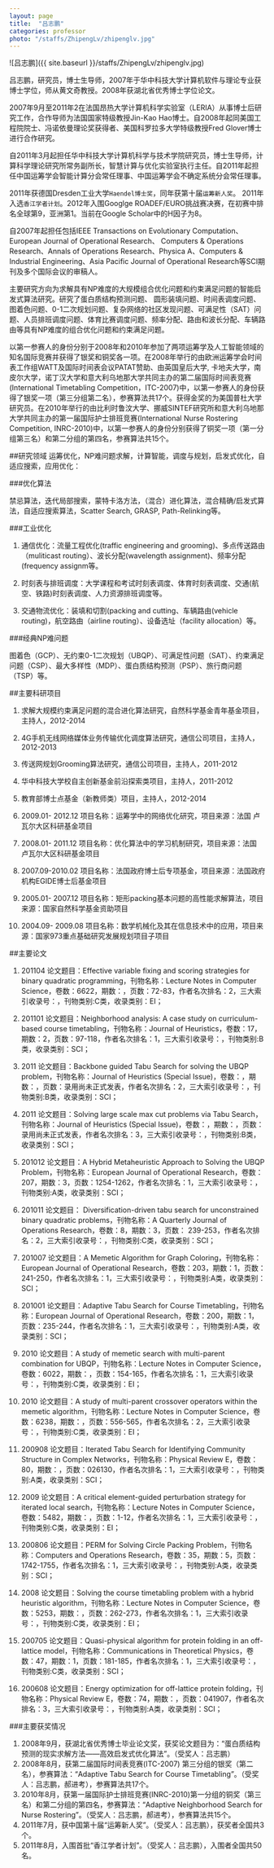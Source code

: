 ```yaml
---
layout: page
title:  "吕志鹏"
categories: professor
photo: "/staffs/ZhipengLv/zhipenglv.jpg"
---
```


![吕志鹏]({{ site.baseurl }}/staffs/ZhipengLv/zhipenglv.jpg)

吕志鹏，研究员，博士生导师，2007年于华中科技大学计算机软件与理论专业获博士学位，师从黄文奇教授。2008年获湖北省优秀博士学位论文。

2007年9月至2011年2在法国昂热大学计算机科学实验室（LERIA）从事博士后研究工作，合作导师为法国国家特级教授Jin-Kao Hao博士。自2008年起同美国工程院院士、冯诺依曼理论奖获得者、美国科罗拉多大学特级教授Fred Glover博士进行合作研究。

自2011年3月起担任华中科技大学计算机科学与技术学院研究员，博士生导师，计算科学理论研究所常务副所长，智慧计算与优化实验室执行主任。自2011年起担任中国运筹学会智能计算分会常任理事、中国运筹学会不确定系统分会常任理事。

2011年获德国Dresden工业大学`Haendel博士奖`，同年获第十届`运筹新人奖`。 2011年入选`香江学者计划`。2012年入围Googlge ROADEF/EURO挑战赛决赛，在初赛中排名全球第9，亚洲第1。当前在Google Scholar中的H因子为8。

自2007年起担任包括IEEE Transactions on Evolutionary Computation、European Journal of Operational Research、 Computers & Operations Research、Annals of Operations Research、Physica A、Computers & Industrial Engineering、Asia Pacific Journal of Operational Research等SCI期刊及多个国际会议的审稿人。

主要研究方向为求解具有NP难度的大规模组合优化问题和约束满足问题的智能启发式算法研究。研究了蛋白质结构预测问题、 圆形装填问题、时间表调度问题、图着色问题、0-1二次规划问题、复杂网络的社区发现问题、可满足性（SAT）问题、人员排班调度问题、体育比赛调度问题、频率分配、路由和波长分配、车辆路由等具有NP难度的组合优化问题和约束满足问题。

以第一参赛人的身份分别于2008年和2010年参加了两项运筹学及人工智能领域的知名国际竞赛并获得了银奖和铜奖各一项。在2008年举行的由欧洲运筹学会时间表工作组WATT及国际时间表会议PATAT赞助、由英国皇后大学, 卡地夫大学，南皮尔大学，诺丁汉大学和意大利乌地那大学共同主办的第二届国际时间表竞赛(International Timetabling Competition，ITC-2007)中，以第一参赛人的身份获得了银奖一项（第三分组第二名），参赛算法共17个。获得金奖的为美国普杜大学研究员。在2010年举行的由比利时鲁汶大学、挪威SINTEF研究所和意大利乌地那大学共同主办的第一届国际护士排班竞赛(International Nurse Rostering Competition, INRC-2010)中，以第一参赛人的身份分别获得了铜奖一项（第一分组第三名）和第二分组的第四名，参赛算法共15个。

##研究领域
运筹优化，NP难问题求解，计算智能，调度与规划，启发式优化，自适应搜索，应用优化：

###优化算法

禁忌算法，迭代局部搜索，蒙特卡洛方法，（混合）进化算法，混合精确/启发式算法，自适应搜索算法，Scatter Search, GRASP, Path-Relinking等。

###工业优化

1. 通信优化：流量工程优化(traffic engineering and grooming)、多点传送路由（muliticast routing）、波长分配(wavelength assignment)、频率分配(frequency assignm等。

1. 时刻表与排班调度：大学课程和考试时刻表调度、体育时刻表调度、交通(航空、铁路)时刻表调度、人力资源排班调度等。

1. 交通物流优化：装填和切割(packing and cutting、车辆路由(vehicle routing)，航空路由（airline routing）、设备选址（facility allocation）等。

###经典NP难问题

图着色（GCP）、无约束0-1二次规划（UBQP）、可满足性问题（SAT）、约束满足问题（CSP）、最大多样性（MDP）、蛋白质结构预测（PSP）、旅行商问题（TSP）等。


##主要科研项目
1. 求解大规模约束满足问题的混合进化算法研究，自然科学基金青年基金项目，主持人，2012-2014

1. 4G手机无线网络媒体业务传输优化调度算法研究，通信公司项目，主持人，2012-2013

1. 传送网规划Grooming算法研究，通信公司项目，主持人，2011-2012

1. 华中科技大学校自主创新基金前沿探索类项目，主持人，2011-2012

1. 教育部博士点基金（新教师类）项目，主持人，2012-2014

1. 2009.01- 2012.12 项目名称：运筹学中的网络优化研究，项目来源：法国 卢瓦尔大区科研基金项目

1. 2008.01- 2011.12 项目名称：优化算法中的学习机制研究，项目来源：法国 卢瓦尔大区科研基金项目

1. 2007.09-2010.02 项目名称：法国政府博士后专项基金，项目来源：法国政府机构EGIDE博士后基金项目

1. 2005.01- 2007.12 项目名称：矩形packing基本问题的高性能求解算法，项目来源：国家自然科学基金资助项目

1. 2004.09- 2009.08 项目名称：数学机械化及其在信息技术中的应用，项目来源：国家973重点基础研究发展规划项目子项目

##主要论文
1. 201104 论文题目：Effective variable fixing and scoring strategies for binary quadratic programming，刊物名称：Lecture Notes in Computer Science，卷数：6622，期数：，页数：72-83，作者名次排名：2，三大索引收录号：，刊物类别:C类，收录类别：EI；

1. 201101 论文题目：Neighborhood analysis: A case study on curriculum-based course timetabling，刊物名称：Journal of Heuristics，卷数：17，期数：2，页数：97-118，作者名次排名：1，三大索引收录号：，刊物类别:B类，收录类别：SCI；

1. 2011 论文题目：Backbone guided Tabu Search for solving the UBQP problem，刊物名称：Journal of Heuristics (Special Issue)，卷数：，期数：，页数：录用尚未正式发表，作者名次排名：2，三大索引收录号：，刊物类别:B类，收录类别：SCI；

1. 2011 论文题目：Solving large scale max cut problems via Tabu Search，刊物名称：Journal of Heuristics (Special Issue)，卷数：，期数：，页数：录用尚未正式发表，作者名次排名：3，三大索引收录号：，刊物类别:B类，收录类别：SCI；

1. 201012 论文题目：A Hybrid Metaheuristic Approach to Solving the UBQP Problem，刊物名称：European Journal of Operational Research，卷数：207，期数：3，页数：1254-1262，作者名次排名：1，三大索引收录号：，刊物类别:A类，收录类别：SCI；

1. 201011 论文题目： Diversification-driven tabu search for unconstrained binary quadratic problems，刊物名称：A Quarterly Journal of Operations Research，卷数：8，期数：3，页数： 239-253，作者名次排名：2，三大索引收录号：，刊物类别:C类，收录类别：SCI；

1. 201007 论文题目：A Memetic Algorithm for Graph Coloring，刊物名称：European Journal of Operational Research，卷数：203，期数：1，页数：241-250，作者名次排名：1，三大索引收录号：，刊物类别:A类，收录类别：SCI；

1. 201001 论文题目：Adaptive Tabu Search for Course Timetabling，刊物名称：European Journal of Operational Research，卷数：200，期数：1，页数：235-244，作者名次排名：1，三大索引收录号：，刊物类别:A类，收录类别：SCI；

1. 2010 论文题目：A study of memetic search with multi-parent combination for UBQP，刊物名称：Lecture Notes in Computer Science，卷数：6022，期数：，页数：154-165，作者名次排名：1，三大索引收录号：，刊物类别:C类，收录类别：EI；

1. 2010 论文题目：A study of multi-parent crossover operators within the memetic algorithm，刊物名称：Lecture Notes in Computer Science，卷数：6238，期数：，页数：556-565，作者名次排名：2，三大索引收录号：，刊物类别:C类，收录类别：EI；

1. 200908 论文题目：Iterated Tabu Search for Identifying Community Structure in Complex Networks，刊物名称：Physical Review E，卷数：80，期数：，页数：026130，作者名次排名：1，三大索引收录号：，刊物类别:A类，收录类别：SCI；

1. 2009 论文题目：A critical element-guided perturbation strategy for iterated local search，刊物名称：Lecture Notes in Computer Science，卷数：5482，期数：，页数：1-12，作者名次排名：1，三大索引收录号：，刊物类别:C类，收录类别：EI；

1. 200806 论文题目：PERM for Solving Circle Packing Problem，刊物名称：Computers and Operations Research，卷数：35，期数：5，页数：1742-1755，作者名次排名：1，三大索引收录号：，刊物类别:A类，收录类别：SCI；

1. 2008 论文题目：Solving the course timetabling problem with a hybrid heuristic algorithm，刊物名称：Lecture Notes in Computer Science，卷数：5253，期数：，页数：262-273，作者名次排名：1，三大索引收录号：，刊物类别:C类，收录类别：EI；

1. 200705 论文题目：Quasi-physical algorithm for protein folding in an off-lattice model，刊物名称：Communications in Theoretical Physics，卷数：47，期数：1，页数：181-185，作者名次排名：1，三大索引收录号：，刊物类别:C类，收录类别：SCI；

1. 200608 论文题目：Energy optimization for off-lattice protein folding，刊物名称：Physical Review E，卷数：74，期数：，页数：041907，作者名次排名：3，三大索引收录号：，刊物类别:A类，收录类别：SCI；

###主要获奖情况
1. 2008年9月，获湖北省优秀博士毕业论文奖，获奖论文题目为：“蛋白质结构预测的现实求解方法——高效启发式优化算法”。（受奖人：吕志鹏）
1. 2008年8月，获第二届国际时间表竞赛(ITC-2007) 第三分组的银奖（第二名），参赛算法：“Adaptive Tabu Search for Course Timetabling”。（受奖人：吕志鹏，郝进考），参赛算法共17个。
1. 2010年8月，获第一届国际护士排班竞赛(INRC-2010)第一分组的铜奖（第三名）和第二分组的第四名，参赛算法：“Adaptive Neighborhood Search for Nurse Rostering”。（受奖人：吕志鹏，郝进考），参赛算法共15个。
1. 2011年7月，获中国第十届“运筹新人奖”。（受奖人：吕志鹏），获奖者全国共3个。
1. 2011年8月，入围首批“香江学者计划”。（受奖人：吕志鹏），入围者全国共50名。